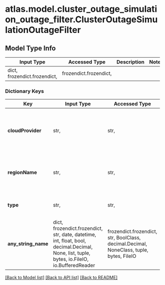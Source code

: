 # atlas.model.cluster_outage_simulation_outage_filter.ClusterOutageSimulationOutageFilter

## Model Type Info
Input Type | Accessed Type | Description | Notes
------------ | ------------- | ------------- | -------------
dict, frozendict.frozendict,  | frozendict.frozendict,  |  | 

### Dictionary Keys
Key | Input Type | Accessed Type | Description | Notes
------------ | ------------- | ------------- | ------------- | -------------
**cloudProvider** | str,  | str,  | The cloud provider of the region that undergoes the outage simulation. | [optional] must be one of ["AWS", "GCP", "AZURE", ] 
**regionName** | str,  | str,  | The name of the region to undergo an outage simulation. | [optional] 
**type** | str,  | str,  | The type of cluster outage to simulate.  | Type       | Description | |------------|-------------| | &#x60;REGION&#x60;   | Simulates a cluster outage for a region.| | [optional] must be one of ["REGION", ] 
**any_string_name** | dict, frozendict.frozendict, str, date, datetime, int, float, bool, decimal.Decimal, None, list, tuple, bytes, io.FileIO, io.BufferedReader | frozendict.frozendict, str, BoolClass, decimal.Decimal, NoneClass, tuple, bytes, FileIO | any string name can be used but the value must be the correct type | [optional]

[[Back to Model list]](../../README.md#documentation-for-models) [[Back to API list]](../../README.md#documentation-for-api-endpoints) [[Back to README]](../../README.md)

